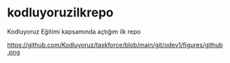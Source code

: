 # kodluyoruzilkrepo
Kodluyoruz Eğitimi kapsamında açtığım ilk repo

https://github.com/Kodluyoruz/taskforce/blob/main/git/odev1/figures/github.png